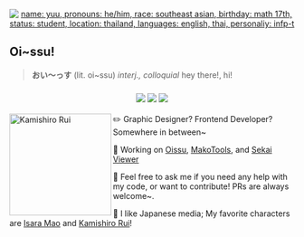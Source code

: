 
<p align="center">
  <a href="https://yuukun.dev/">
<img alt="name: yuu, pronouns: he/him, race: southeast asian, birthday: math 17th, status: student, location: thailand, languages: english, thai, personaliy: infp-t" src="https://yuukun.dev/home/yuu_dc.png">
  </a>
</p>



## Oi~ssu!
> **おい〜っす** (lit. oi~ssu) *interj., colloquial* hey there!, hi!

<h3 align="center"><img src="https://img.shields.io/github/license/enstars/oissu?color=c6a0f6&label=license&style=for-the-badge&labelColor=302D41"> <img src="https://img.shields.io/twitter/follow/findermao?color=7dc4e4&label=twitter&logo=twitter&logoColor=fff&style=for-the-badge&labelColor=302D41"> <img src="https://img.shields.io/website?down_color=ed8796&down_message=offline&label=status&logo=vercel&style=for-the-badge&up_color=8aadf4&up_message=online&url=https%3A%2F%2Fyuukun.dev&labelColor=302D41"></h3>

<img align="left" alt="Kamishiro Rui" height="180" src="https://user-images.githubusercontent.com/58155530/173493624-178afb8a-e66a-4015-88ac-9863c1bddfb1.gif">

✏️ Graphic Designer? Frontend Developer? Somewhere in between~

🔭 Working on [Oissu](https://github.com/enstars/oissu), [MakoTools](https://github.com/enstars/makotools/tree/development), and [Sekai Viewer](https://github.com/sekai-world)

💬 Feel free to ask me if you need any help with my code, or want to contribute! PRs are always welcome~.

🌃 I like Japanese media; My favorite characters are [Isara Mao](https://ensemble-stars.fandom.com/wiki/Mao_Isara) and [Kamishiro Rui](https://projectsekai.miraheze.org/wiki/Kamishiro_Rui)!

